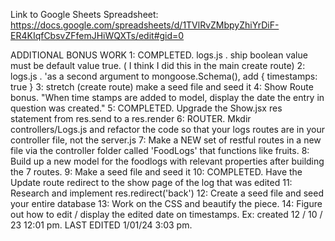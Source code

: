 Link to Google Sheets Spreadsheet: https://docs.google.com/spreadsheets/d/1TVlRvZMbpyZhiYrDiF-ER4KIqfCbsvZFfemJHiWQXTs/edit#gid=0

ADDITIONAL BONUS WORK
1: COMPLETED. logs.js . ship boolean value must be default value true. ( I think I did this in the main create route)
2: logs.js . 'as a second argument to mongoose.Schema(), add { timestamps: true }
3: stretch (create route) make a seed file and seed it
4: Show Route bonus. "When time stamps are added to model, display the date the entry in question was created."
5: COMPLETED. Upgrade the Show.jsx res statement from res.send to a res.render
6: ROUTER. Mkdir controllers/Logs.js and refactor the code so that your logs routes are in your controller file, not the server.js
7: Make a NEW set of restful routes in a new file via the controller folder called 'FoodLogs' that functions like fruits.
8: Build up a new model for the foodlogs with relevant properties after building the 7 routes.
9: Make a seed file and seed it
10: COMPLETED. Have the Update route redirect to the show page of the log that was edited
11: Research and implement res.redirect('back')
12: Create a seed file and seed your entire database
13: Work on the CSS and beautify the piece.
14: Figure out how to edit / display the edited date on timestamps. Ex: created 12 / 10 / 23 12:01 pm. LAST EDITED 1/01/24 3:03 pm.

